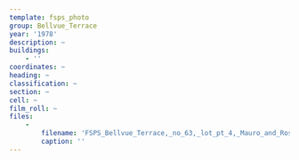 ```yaml
---
template: fsps_photo
group: Bellvue_Terrace
year: '1978'
description: ~
buildings:
    - ''
coordinates: ~
heading: ~
classification: ~
section: ~
cell: ~
film_roll: ~
files:
    -
        filename: 'FSPS_Bellvue_Terrace,_no_63,_lot_pt_4,_Mauro_and_Rosa_Minervini,_9-4-D,_1978.png'
        caption: ''
---
```

